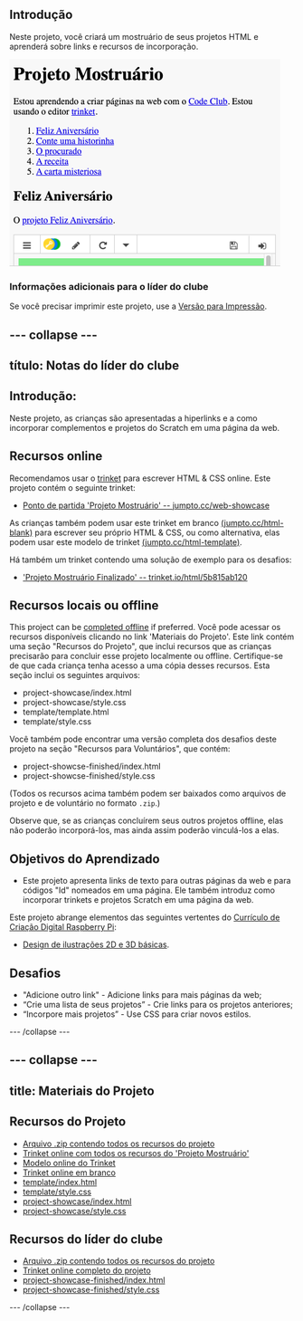 ## Introdução

Neste projeto, você criará um mostruário de seus projetos HTML e aprenderá sobre links e recursos de incorporação.

![captura de tela](images/showcase-intro.png)

### Informações adicionais para o líder do clube

Se você precisar imprimir este projeto, use a [Versão para Impressão](https://projects.raspberrypi.org/en/projects/project-showcase/print).

## \--- collapse \---

## título: Notas do líder do clube

## Introdução:

Neste projeto, as crianças são apresentadas a hiperlinks e a como incorporar complementos e projetos do Scratch em uma página da web.

## Recursos online

Recomendamos usar o [trinket](https://trinket.io/) para escrever HTML & CSS online. Este projeto contém o seguinte trinket:

* [Ponto de partida 'Projeto Mostruário' -- jumpto.cc/web-showcase](http://jumpto.cc/web-showcase)

As crianças também podem usar este trinket em branco [(jumpto.cc/html-blank)](http://jumpto.cc/html-blank) para escrever seu próprio HTML & CSS, ou como alternativa, elas podem usar este modelo de trinket [(jumpto.cc/html-template)](http://jumpto.cc/html-template).

Há também um trinket contendo uma solução de exemplo para os desafios:

* ['Projeto Mostruário Finalizado' -- trinket.io/html/5b815ab120](https://trinket.io/html/5b815ab120)

## Recursos locais ou offline

This project can be [completed offline](https://rpf.io/html-offline) if preferred. Você pode acessar os recursos disponíveis clicando no link 'Materiais do Projeto'. Este link contém uma seção "Recursos do Projeto", que inclui recursos que as crianças precisarão para concluir esse projeto localmente ou offline. Certifique-se de que cada criança tenha acesso a uma cópia desses recursos. Esta seção inclui os seguintes arquivos:

* project-showcase/index.html
* project-showcase/style.css
* template/template.html
* template/style.css

Você também pode encontrar uma versão completa dos desafios deste projeto na seção "Recursos para Voluntários", que contém:

* project-showcse-finished/index.html
* project-showcse-finished/style.css

(Todos os recursos acima também podem ser baixados como arquivos de projeto e de voluntário no formato `.zip`.)

Observe que, se as crianças concluírem seus outros projetos offline, elas não poderão incorporá-los, mas ainda assim poderão vinculá-los a elas.

## Objetivos do Aprendizado

* Este projeto apresenta links de texto para outras páginas da web e para códigos "Id" nomeados em uma página. Ele também introduz como incorporar trinkets e projetos Scratch em uma página da web. 

Este projeto abrange elementos das seguintes vertentes do [Currículo de Criação Digital Raspberry Pi](http://rpf.io/curriculum):

* [Design de ilustrações 2D e 3D básicas](https://www.raspberrypi.org/curriculum/design/creator).

## Desafios

* "Adicione outro link" - Adicione links para mais páginas da web;
* “Crie uma lista de seus projetos” - Crie links para os projetos anteriores;
* “Incorpore mais projetos” - Use CSS para criar novos estilos.

\--- /collapse \---

## \--- collapse \---

## title: Materiais do Projeto

## Recursos do Projeto

* [Arquivo .zip contendo todos os recursos do projeto](https://rpf.io/p/en/project-showcase-go)
* [Trinket online com todos os recursos do 'Projeto Mostruário'](http://jumpto.cc/web-showcase)
* [Modelo online do Trinket](http://jumpto.cc/trinket-template)
* [Trinket online em branco](http://jumpto.cc/trinket-blank)
* [template/index.html](resources/template-index.html)
* [template/style.css](resources/template-style.css)
* [project-showcase/index.html](resources/project-showcase-index.html)
* [project-showcase/style.css](resources/project-showcase-style.css)

## Recursos do líder do clube

* [Arquivo .zip contendo todos os recursos do projeto](https://rpf.io/p/en/project-showcase-go)
* [Trinket online completo do projeto](https://trinket.io/html/1d4d4c5ce1)
* [project-showcase-finished/index.html](resources/project-showcase-finished-index.html)
* [project-showcase-finished/style.css](resources/project-showcase-finished-style.css)

\--- /collapse \---